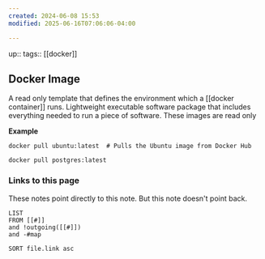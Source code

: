 ```yaml
---
created: 2024-06-08 15:53
modified: 2025-06-16T07:06:06-04:00

---
```

up::
tags:: [[docker]]
## Docker Image

A read only template that defines the environment which a [[docker container]] runs.
Lightweight executable software package that includes everything needed to run a piece of software.
These images are read only

**Example**
```
docker pull ubuntu:latest  # Pulls the Ubuntu image from Docker Hub

docker pull postgres:latest
```
### Links to this page
These notes point directly to this note. But this note doesn't point back.
```dataview
LIST
FROM [[#]]
and !outgoing([[#]])
and -#map

SORT file.link asc
```
